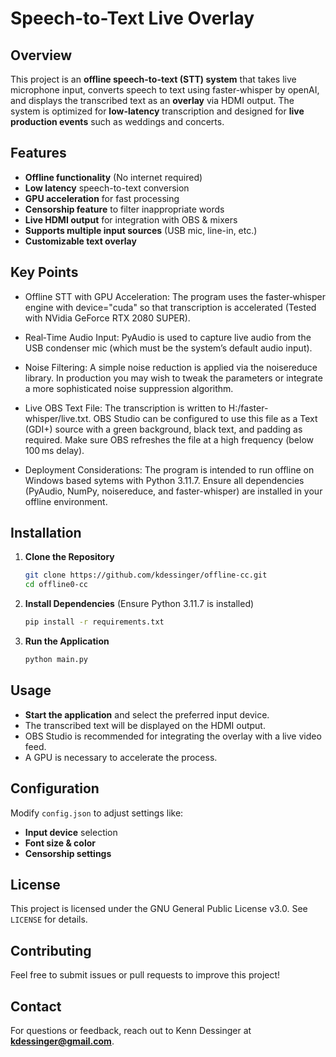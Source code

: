 # Speech-to-Text Live Overlay

## Overview

This project is an **offline speech-to-text (STT) system** that takes live microphone input, converts speech to text using faster-whisper by openAI, and displays the transcribed text as an **overlay** via HDMI output. The system is optimized for **low-latency** transcription and designed for **live production events** such as weddings and concerts.

## Features

- **Offline functionality** (No internet required)
- **Low latency** speech-to-text conversion
- **GPU acceleration** for fast processing
- **Censorship feature** to filter inappropriate words
- **Live HDMI output** for integration with OBS & mixers
- **Supports multiple input sources** (USB mic, line-in, etc.)
- **Customizable text overlay**

## Key Points
- Offline STT with GPU Acceleration:
The program uses the faster‑whisper engine with device="cuda" so that transcription is accelerated (Tested with NVidia GeForce RTX 2080 SUPER).

- Real‑Time Audio Input:
PyAudio is used to capture live audio from the USB condenser mic (which must be the system’s default audio input).

- Noise Filtering:
A simple noise reduction is applied via the noisereduce library. In production you may wish to tweak the parameters or integrate a more sophisticated noise suppression algorithm.

- Live OBS Text File:
The transcription is written to H:/faster-whisper/live.txt. OBS Studio can be configured to use this file as a Text (GDI+) source with a green background, black text, and padding as required. Make sure OBS refreshes the file at a high frequency (below 100 ms delay).

- Deployment Considerations:
The program is intended to run offline on Windows based sytems with Python 3.11.7. Ensure all dependencies (PyAudio, NumPy, noisereduce, and faster-whisper) are installed in your offline environment.

## Installation

1. **Clone the Repository**
   ```sh
   git clone https://github.com/kdessinger/offline-cc.git
   cd offline0-cc
   ```
2. **Install Dependencies** (Ensure Python 3.11.7 is installed)
   ```sh
   pip install -r requirements.txt
   ```
3. **Run the Application**
   ```sh
   python main.py
   ```

## Usage

- **Start the application** and select the preferred input device.
- The transcribed text will be displayed on the HDMI output.
- OBS Studio is recommended for integrating the overlay with a live video feed.&#x20;
- A GPU is necessary to accelerate the process.

## Configuration

Modify `config.json` to adjust settings like:

- **Input device** selection
- **Font size & color**
- **Censorship settings**

## License

This project is licensed under the GNU General Public License v3.0. See `LICENSE` for details.

## Contributing

Feel free to submit issues or pull requests to improve this project!

## Contact

For questions or feedback, reach out to Kenn Dessinger at **kdessinger@gmail.com**.

